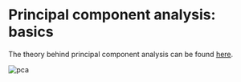 # Principal component analysis: basics

The theory behind principal component analysis can be found [here](
https://numxl.com/blogs/principal-component-analysis-pca-101/).



![pca](https://github.com/user-attachments/assets/53c9221b-0208-4fc5-9905-5de2af6553e0)
